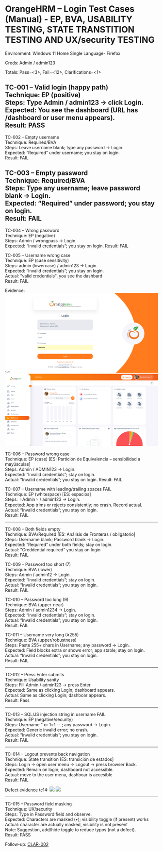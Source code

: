 # OrangeHRM – Login Test Cases (Manual) - EP, BVA, USABILITY TESTING, STATE TRANSTITION TESTING AND UX/security	TESTING 

Environment: Windows 11 Home Single Language- Firefox

Creds: Admin / admin123

Totals: Pass=<3>, Fail=<12>, Clarifications=<1>

TC-001 – Valid login (happy path)			
Technique: EP (positive)				
Steps: Type Admin / admin123 → click Login.				
Expected: You see the dashboard (URL has /dashboard or user menu appears).				
Result: PASS		
------------------------------------------------------------------------------------------------------

TC-002 – Empty username		 		
Technique: Required/BVA				
Steps: Leave username blank; type any password → Login.				
Expected: “Required” under username; you stay on login.		
Result: FAIL

				
TC-003 – Empty password			
Technique: Required/BVA				
Steps: Type any username; leave password blank → Login.				
Expected: “Required” under password; you stay on login.		
Result: FAIL
------------------------------------------------------------------------------------------------------
				
TC-004 – Wrong password			
Technique: EP (negative)				
Steps: Admin / wrongpass → Login.				
Expected: “Invalid credentials”; you stay on login.
Result: FAIL

				
TC-005 – Username wrong case		 	
Technique: EP (case sensitivity)				
Steps: admin (lowercase) / admin123 → Login.				
Expected: “Invalid credentials”; you stay on login.				
Actual: "valid credentials", you see the dashbard				
Result: FAIL


Evidence:
![](./evidence/TC-005_username-case_FAIL_2025-08-25.png)
![](./evidence/TC-005_username-case_FAIL_2025-08-25_2.png)




				
TC-006 – Password wrong case				
Technique: EP (case) [ES: Partición de Equivalencia – sensibilidad a mayúsculas]				
Steps: Admin / ADMIN123 → Login.				
Expected: “Invalid credentials”; stay on login.				
Actual: “Invalid credentials”; you stay on login.
Result: FAIL
				
				
				
TC-007 – Username with leading/trailing spaces			FAIL	
Technique: EP (whitespace) [ES: espacios]				
Steps: ␠Admin␠ / admin123 → Login.				
Expected: App trims or rejects consistently; no crash. Record actual.				
Actual: “Invalid credentials”; you stay on login.		
Result: FAIL

------------------------------------------------------------------------------------------------------			
				
TC-008 – Both fields empty				
Technique: BVA/Required [ES: Análisis de Fronteras / obligatorio]				
Steps: Username blank; Password blank → Login.				
Expected: “Required” under both fields; stay on login.				
Actual: "Creddential required" you stay on login				
Result: FAIL

 
				
TC-009 – Password too short (7)			
Technique: BVA (lower)				
Steps: Admin / admin12 → Login.				
Expected: “Invalid credentials”; stay on login.				
Actual: “Invalid credentials”; you stay on login.				
Result: FAIL				


 
TC-010 – Password too long (9)			
Technique: BVA (upper-near)				  
Steps: Admin / admin1234 → Login.				
Expected: “Invalid credentials”; stay on login.				
Actual: “Invalid credentials”; you stay on login.	
Result: FAIL

				
				
TC-011 – Username very long (≥255)			
Technique: BVA (upper/robustness)				
Steps: Paste 255+ chars in Username; any password → Login.				
Expected: Field blocks extra or shows error; app stable; stay on login.				
Actual: “Invalid credentials”; you stay on login.	
Result: FAIL

------------------------------------------------------------------------------------------------------				
				
TC-012 – Press Enter submits				
Technique: Usability sanity				
Steps: Fill Admin / admin123 → press Enter.				
Expected: Same as clicking Login; dashboard appears.				
Actual: Same as clicking Login; dashboar appears.	
Result: Pass

------------------------------------------------------------------------------------------------------				
				
TC-013 – SQL/JS injection string in username			FAIL	
Technique: EP (negative/security)				
Steps: Username " or 1=1 -- ; any password → Login.				
Expected: Generic invalid error; no crash.				
Actual: “Invalid credentials”; you stay on login.	
Result: FAIL

------------------------------------------------------------------------------------------------------				
				
TC-014 – Logout prevents back navigation			
Technique: State transition [ES: transición de estados]				
Steps: Login → open user menu → Logout → press browser Back.				
Expected: Remain on login; dashboard not accessible.				
Actual: move to the user menu, dashboar is accesible 	
Result: FAIL

Defect evidence tc14:
![](./evidence/TC-014_state-transition_Defect_2025-08-25.png)
![](./evidence/TC-014_state-transition_Defect_2_2025-08-25.png)


------------------------------------------------------------------------------------------------------
				
TC-015 – Password field masking		
Technique: UX/security				
Steps: Type in Password field and observe.				
Expected: Characters are masked (•); visibility toggle (if present) works				
Actual: character are actually masked, visibility is not present 				
Note: Suggestion, add/hide toggle to reduce typos (not a defect).	
Result: PASS


Follow-up: [CLAR-002](./defects/CLAR-002_password_toggle.md)


